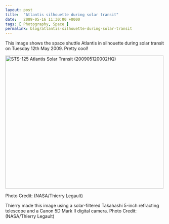 ```yaml
---
layout: post
title:  "Atlantis silhouette during solar transit"
date:   2009-05-16 11:30:00 +0000
tags: [ Photography, Space ]
permalink: blog/atlantis-silhouette-during-solar-transit
---
```

This image shows the space shuttle Atlantis in silhouette during solar transit on Tuesday 12th May 2009. Pretty cool!

<a href="http://www.flickr.com/photos/nasahqphoto/3531410425/" title="STS-125 Atlantis Solar Transit (200905120002HQ) by nasa hq photo, on Flickr"><img src="http://farm3.static.flickr.com/2453/3531410425_f94db338c2.jpg" width="500" height="421" alt="STS-125 Atlantis Solar Transit (200905120002HQ)"></a>

Photo Credit: (NASA/Thierry Legault)

Thierry made this image using a solar-filtered Takahashi 5-inch refracting telescope and a Canon 5D Mark II digital camera. Photo Credit: (NASA/Thierry Legault)